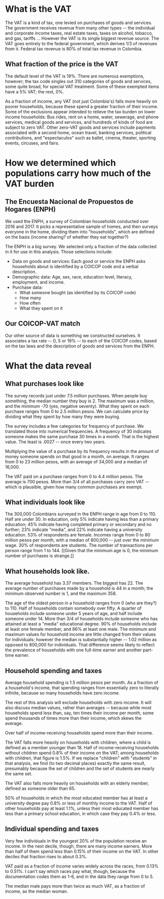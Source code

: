 # What is the VAT

The VAT is a kind of tax, one levied on purchases of goods and services. The government receives revenue from many other types -- the individual and corporate income taxes, real estate taxes, taxes on alcohol, tobacco, and gas, tariffs ... However the VAT is its single biggest revenue source. The VAT goes entirely to the federal government, which derives 1/3 of revenues from it. Federal tax revenue is 80% of total tax revenue in Colombia.


## What fraction of the price is the VAT

The default level of the VAT is 19%. There are numerous exemptions, however; the tax code singles out 310 categories of goods and services, some quite broad, for special VAT treatment. Some of these exempted items have a 5% VAT; the rest, 0%. 

As a fraction of income, any VAT (not just Colombia's) falls more heavily on poorer households, because these spend a greater fraction of their income. Some of the exclusions appear intended to relieve the tax burden on lower income households: Bus rides, rent on a home, water, sewerage, and phone services, medical goods and services, and hundreds of kinds of food are subject to zero VAT. Other zero-VAT goods and services include payments associated with a second home, ocean travel, banking services, political contributions, and "espectaculos" such as ballet, cinema, theater, sporting events, circuses, and fairs.


# How we determined which populations carry how much of the VAT burden

## The Encuesta Nacional de Propuestos de Hogares (ENPH)

We used the ENPH, a survey of Colombian households conducted over 2016 and 2017. It picks a representative sample of homes, and then surveys everyone in the home, dividing them into "households", which are defined on the basis (income sharing? of whether they eat together?)

The ENPH is a big survey. We selected only a fraction of the data collected in it for use in this analysis. Those selections include:

* Data on goods and services: Each good or service the ENPH asks households about is identified by a COICOP code and a verbal description.
* Demographic data: Age, sex, race, education level, literacy, employment, and income.
* Purchase data:
  * What someone bought (as identified by its COICOP code)
  * How many
  * How often
  * What they spent on it


## Our COICOP-VAT match

Our other source of data is something we constructed ourselves. It associates a tax rate -- 0, 5 or 19% -- to each of the COICOP codes, based on the tax laws and the description of goods and services from the ENPH.


# What the data reveal

## What purchases look like

The survey records just under 7.5 million purchases. When people buy something, the median number they buy is 2. The maximum was a million, and the minimum -70 (yes, negative seventy). What they spent on each purchase ranges from 0 to 2.5 million pesos. We can calculate price by dividing what they spent by how many they were buying.

The survey includes a few categories for frequency of purchase. We translated those into numerical frequencies. A frequency of 30 indicates someone makes the same purchase 30 times in a month. That is the highest value. The least is .0027 -- once every two years.

Multiplying the value of a purchase by its frequency results in the amount of money someone spends on that good in a month, on average. It ranges from 0 to 23 million pesos, with an average of 34,000 and a median of 16,000.

The VAT paid on a purchase ranges from 0 to 4.4 million pesos. The average is 700 pesos. More than 3/4 of all purchases carry zero VAT -- which is plausible, given how many common purchases are exempt.


## What individuals look like

The 300,000 Colombians surveyed in the ENPH range in age from 0 to 110. Half are under 30. In education, only 5% indicate having less than a primary education; 45% indicate having completed primary or secondary and no further; 23% indicate "media", and 22% indicate having a university education. 53% of respondents are female. Incomes range from 0 to 80 million pesos per month, with a median of 800,000 -- just over the minimum wage. 30% of respondents are students. The number of transactions per person range from 1 to 144. [[Given that the minimum age is 0, the minimum number of purchases is strange.]]


## What households look like.

The average household has 3.37 members. The biggest has 22. The average number of purchases made by a household is 44 in a month; the minimum observed number is 1, and the maximum 358.

The age of the oldest person in a household ranges from 0 (who are they?) to 110. Half of households contain somebody over fifty. A quarter of households include someone under 5 years of age, and half include someone under 14. More than 3/4 of households include someone who has attained at least a "media" educational degree. 90% of households include at least one female member, and 86% at least one male. The minimum and maximum values for household income are little changed from their values for individuals; however the median is substantially higher -- 1.02 million as opposed to 800,000 for individuals. That difference seems likely to reflect the prevalence of households with one full-time earner and another part-time earner.


## Household spending and taxes

Average household spending is 1.5 million pesos per month. As a fraction of a household's income, that spending ranges from essentially zero to literally infinite, because so many households have zero income.

The rest of this analysis will exclude households with zero income. It will also discuss median values, rather than averages -- because while most households spend less than, say, ten times their income per month, some spend thousands of times more than their income, which skews the average.

Over half of income-receiving households spend more than their income.

The VAT falls more heavily on households with children, where a child is defined as a member younger than 18. Half of income-receiving households without children spend 0.8% of their income on the VAT; among households with children, that figure is 1.5%. If we replace "children" with "students" in that analysis, we find (to two decimal places) exactly the same result, presumably because the set of children and the set of students are nearly the same set.

The VAT also falls more heavily on households with an elderly member, defined as someone older than 65.

50% of households in which the most educated member has at least a university degree pay 0.8% or less of monthly income to the VAT. Half of other households pay at least 1.1%, unless their most educated member has less than a primary school education, in which case they pay 0.4% or less.


## Individual spending and taxes

Very few individuals in the youngest 20% of the population receive an income. In the next decile, though, there are many income earners. More than half of them spend less than 0.15% of their income on the VAT. In other deciles that fraction rises to about 0.3%.

VAT paid as a fraction of income varies widely across the races, from 0.13% to 0.51%. I can't say which races pay what, though, because the documentation codes them as 1-6, and in the data they range from 0 to 5.

The median male pays more than twice as much VAT, as a fraction of income, as the median woman.
